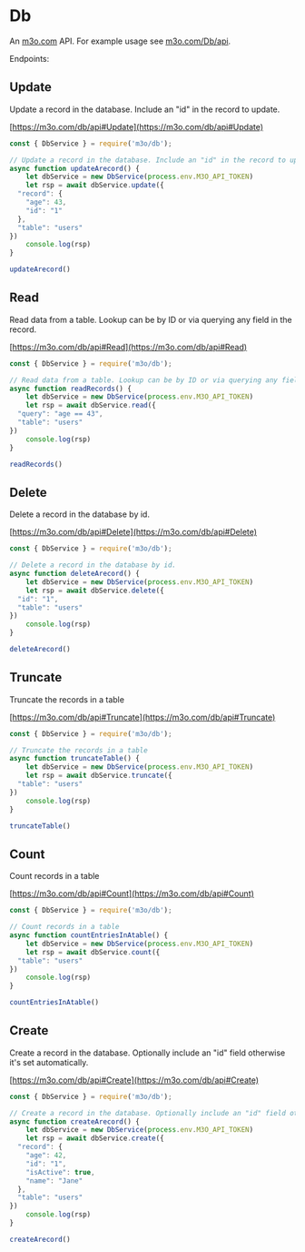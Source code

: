 # Db

An [m3o.com](https://m3o.com) API. For example usage see [m3o.com/Db/api](https://m3o.com/Db/api).

Endpoints:

## Update

Update a record in the database. Include an "id" in the record to update.


[https://m3o.com/db/api#Update](https://m3o.com/db/api#Update)

```js
const { DbService } = require('m3o/db');

// Update a record in the database. Include an "id" in the record to update.
async function updateArecord() {
	let dbService = new DbService(process.env.M3O_API_TOKEN)
	let rsp = await dbService.update({
  "record": {
    "age": 43,
    "id": "1"
  },
  "table": "users"
})
	console.log(rsp)
}

updateArecord()
```
## Read

Read data from a table. Lookup can be by ID or via querying any field in the record.


[https://m3o.com/db/api#Read](https://m3o.com/db/api#Read)

```js
const { DbService } = require('m3o/db');

// Read data from a table. Lookup can be by ID or via querying any field in the record.
async function readRecords() {
	let dbService = new DbService(process.env.M3O_API_TOKEN)
	let rsp = await dbService.read({
  "query": "age == 43",
  "table": "users"
})
	console.log(rsp)
}

readRecords()
```
## Delete

Delete a record in the database by id.


[https://m3o.com/db/api#Delete](https://m3o.com/db/api#Delete)

```js
const { DbService } = require('m3o/db');

// Delete a record in the database by id.
async function deleteArecord() {
	let dbService = new DbService(process.env.M3O_API_TOKEN)
	let rsp = await dbService.delete({
  "id": "1",
  "table": "users"
})
	console.log(rsp)
}

deleteArecord()
```
## Truncate

Truncate the records in a table


[https://m3o.com/db/api#Truncate](https://m3o.com/db/api#Truncate)

```js
const { DbService } = require('m3o/db');

// Truncate the records in a table
async function truncateTable() {
	let dbService = new DbService(process.env.M3O_API_TOKEN)
	let rsp = await dbService.truncate({
  "table": "users"
})
	console.log(rsp)
}

truncateTable()
```
## Count

Count records in a table


[https://m3o.com/db/api#Count](https://m3o.com/db/api#Count)

```js
const { DbService } = require('m3o/db');

// Count records in a table
async function countEntriesInAtable() {
	let dbService = new DbService(process.env.M3O_API_TOKEN)
	let rsp = await dbService.count({
  "table": "users"
})
	console.log(rsp)
}

countEntriesInAtable()
```
## Create

Create a record in the database. Optionally include an "id" field otherwise it's set automatically.


[https://m3o.com/db/api#Create](https://m3o.com/db/api#Create)

```js
const { DbService } = require('m3o/db');

// Create a record in the database. Optionally include an "id" field otherwise it's set automatically.
async function createArecord() {
	let dbService = new DbService(process.env.M3O_API_TOKEN)
	let rsp = await dbService.create({
  "record": {
    "age": 42,
    "id": "1",
    "isActive": true,
    "name": "Jane"
  },
  "table": "users"
})
	console.log(rsp)
}

createArecord()
```
